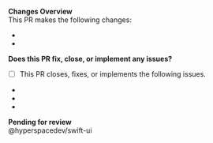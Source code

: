 **Changes Overview**  
This PR makes the following changes:

<!-- List your changes here as a bullet list. Read the contribution guidelines for more details.-->
-
-

**Does this PR fix, close, or implement any issues?**  
- [ ] This PR closes, fixes, or implements the following issues.

<!-- List any issues that this pull request may close or contribute to. Make sure you follow the proper syntax for referencing an issue.

Examples:

- Implements #0
- Closes HyperspaceDev/starlight#0
- Contributes to #0
 -->

- 
- 
- 

<!-- If the following is a release check, uncomment the following line. -->
<!-- - [x] This is a release check. -->

**Pending for review**  
@hyperspacedev/swift-ui
